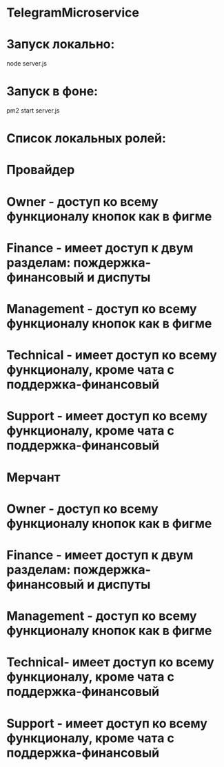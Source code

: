 # TelegramMicroservice
# Запуск локально: 
node server.js
# Запуск в фоне: 
pm2 start server.js

# Список локальных ролей:

# Провайдер
# Owner - доступ ко всему функционалу кнопок как в фигме 
# Finance - имеет доступ к двум разделам: пождержка-финансовый и диспуты
# Management - доступ ко всему функционалу кнопок как в фигме 
# Technical - имеет доступ ко всему функционалу, кроме чата с поддержка-финансовый
# Support - имеет доступ ко всему функционалу, кроме чата с поддержка-финансовый

# Мерчант
# Owner - доступ ко всему функционалу кнопок как в фигме 
# Finance - имеет доступ к двум разделам: пождержка-финансовый и диспуты
# Management - доступ ко всему функционалу кнопок как в фигме 
# Technical- имеет доступ ко всему функционалу, кроме чата с поддержка-финансовый
# Support - имеет доступ ко всему функционалу, кроме чата с поддержка-финансовый